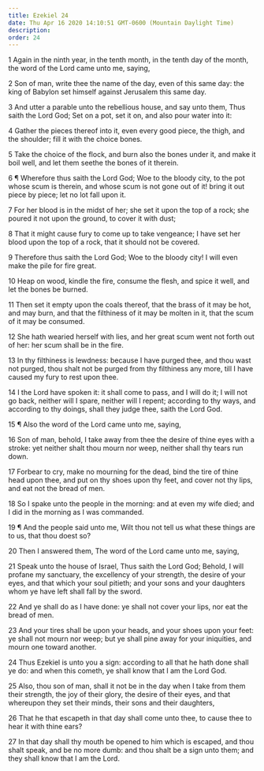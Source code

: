 ```yaml
---
title: Ezekiel 24
date: Thu Apr 16 2020 14:10:51 GMT-0600 (Mountain Daylight Time)
description: 
order: 24
---
```


<p>
  1 Again in the ninth year, in the tenth month, in the tenth day of the month,
  the word of the Lord came unto me, saying,
</p>
<p>
  2 Son of man, write thee the name of the day, even of this same day: the king
  of Babylon set himself against Jerusalem this same day.
</p>
<p>
  3 And utter a parable unto the rebellious house, and say unto them, Thus saith
  the Lord God; Set on a pot, set it on, and also pour water into it:
</p>
<p>
  4 Gather the pieces thereof into it, even every good piece, the thigh, and the
  shoulder; fill it with the choice bones.
</p>
<p>
  5 Take the choice of the flock, and burn also the bones under it, and make it
  boil well, and let them seethe the bones of it therein.
</p>
<p>
  6 &#xB6; Wherefore thus saith the Lord God; Woe to the bloody city, to the pot
  whose scum is therein, and whose scum is not gone out of it! bring it out
  piece by piece; let no lot fall upon it.
</p>
<p>
  7 For her blood is in the midst of her; she set it upon the top of a rock; she
  poured it not upon the ground, to cover it with dust;
</p>
<p>
  8 That it might cause fury to come up to take vengeance; I have set her blood
  upon the top of a rock, that it should not be covered.
</p>
<p>
  9 Therefore thus saith the Lord God; Woe to the bloody city! I will even make
  the pile for fire great.
</p>
<span></span>
<p>
  10 Heap on wood, kindle the fire, consume the flesh, and spice it well, and
  let the bones be burned.
</p>
<p>
  11 Then set it empty upon the coals thereof, that the brass of it may be hot,
  and may burn, and that the filthiness of it may be molten in it, that the scum
  of it may be consumed.
</p>
<p>
  12 She hath wearied herself with lies, and her great scum went not forth out
  of her: her scum shall be in the fire.
</p>
<p>
  13 In thy filthiness is lewdness: because I have purged thee, and thou wast
  not purged, thou shalt not be purged from thy filthiness any more, till I have
  caused my fury to rest upon thee.
</p>
<p>
  14 I the Lord have spoken it: it shall come to pass, and I will do it; I will
  not go back, neither will I spare, neither will I repent; according to thy
  ways, and according to thy doings, shall they judge thee, saith the Lord God.
</p>
<p>15 &#xB6; Also the word of the Lord came unto me, saying,</p>
<p>
  16 Son of man, behold, I take away from thee the desire of thine eyes with a
  stroke: yet neither shalt thou mourn nor weep, neither shall thy tears run
  down.
</p>
<p>
  17 Forbear to cry, make no mourning for the dead, bind the tire of thine head
  upon thee, and put on thy shoes upon thy feet, and cover not thy lips, and eat
  not the bread of men.
</p>
<p>
  18 So I spake unto the people in the morning: and at even my wife died; and I
  did in the morning as I was commanded.
</p>
<p>
  19 &#xB6; And the people said unto me, Wilt thou not tell us what these things
  are to us, that thou doest so?
</p>
<p>20 Then I answered them, The word of the Lord came unto me, saying,</p>
<p>
  21 Speak unto the house of Israel, Thus saith the Lord God; Behold, I will
  profane my sanctuary, the excellency of your strength, the desire of your
  eyes, and that which your soul pitieth; and your sons and your daughters whom
  ye have left shall fall by the sword.
</p>
<p>
  22 And ye shall do as I have done: ye shall not cover your lips, nor eat the
  bread of men.
</p>
<p>
  23 And your tires shall be upon your heads, and your shoes upon your feet: ye
  shall not mourn nor weep; but ye shall pine away for your iniquities, and
  mourn one toward another.
</p>
<p>
  24 Thus Ezekiel is unto you a sign: according to all that he hath done shall
  ye do: and when this cometh, ye shall know that I am the Lord God.
</p>
<p>
  25 Also, thou son of man, shall it not be in the day when I take from them
  their strength, the joy of their glory, the desire of their eyes, and that
  whereupon they set their minds, their sons and their daughters,
</p>
<p>
  26 That he that escapeth in that day shall come unto thee, to cause thee to
  hear it with thine ears?
</p>
<p>
  27 In that day shall thy mouth be opened to him which is escaped, and thou
  shalt speak, and be no more dumb: and thou shalt be a sign unto them; and they
  shall know that I am the Lord.
</p>
